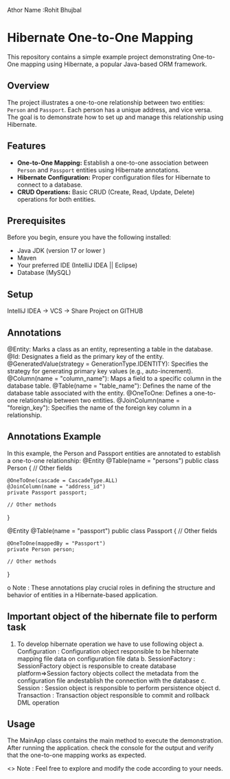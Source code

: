 Athor Name :Rohit Bhujbal

# Hibernate One-to-One Mapping 

This repository contains a simple example project demonstrating One-to-One mapping using Hibernate, a popular Java-based ORM framework.

## Overview

The project illustrates a one-to-one relationship between two entities: `Person` and `Passport`. Each person has a unique address, and vice versa. The goal is to demonstrate how to set up and manage this relationship using Hibernate.

## Features

- **One-to-One Mapping:** Establish a one-to-one association between `Person` and `Passport` entities using Hibernate annotations.
- **Hibernate Configuration:** Proper configuration files for Hibernate to connect to a database.
- **CRUD Operations:** Basic CRUD (Create, Read, Update, Delete) operations for both entities.

## Prerequisites

Before you begin, ensure you have the following installed:

- Java JDK (version 17 or lower )
- Maven
- Your preferred IDE (IntelliJ IDEA || Eclipse)
- Database (MySQL)

## Setup

IntelliJ IDEA -> VCS -> Share Project on GITHUB

## Annotations
@Entity: Marks a class as an entity, representing a table in the database.
@Id: Designates a field as the primary key of the entity.
@GeneratedValue(strategy = GenerationType.IDENTITY): Specifies the strategy for generating primary key values (e.g., auto-increment).
@Column(name = "column_name"): Maps a field to a specific column in the database table.
@Table(name = "table_name"): Defines the name of the database table associated with the entity.
@OneToOne: Defines a one-to-one relationship between two entities.
@JoinColumn(name = "foreign_key"): Specifies the name of the foreign key column in a relationship.

## Annotations Example
In this example, the Person and Passport entities are annotated to establish a one-to-one relationship:
@Entity
@Table(name = "persons")
public class Person {
    // Other fields

    @OneToOne(cascade = CascadeType.ALL)
    @JoinColumn(name = "address_id")
    private Passport passport;

    // Other methods
}


@Entity
@Table(name = "passport")
public class Passport {
    // Other fields

    @OneToOne(mappedBy = "Passport")
    private Person person;

    // Other methods
}

o Note : These annotations play crucial roles in defining the structure and behavior of entities in a Hibernate-based application.

## Important object of the hibernate file to perform task

1. To develop hibernate operation we have to use following object
a. Configuration  : Configuration object responsible to be hibernate mapping file data on configuration file data
b. SessionFactory : SessionFactory object is responsible to create database platform=>Session factory objects collect the metadata from the configuration file andestablish the connection with the database
c. Session        : Session object is responsible to perform persistence object
d. Transaction    : Transaction object responsible to commit and rollback DML operation


## Usage
The MainApp class contains the main method to execute the demonstration. After running the application.
check the console for the output and verify that the one-to-one mapping works as expected.

<> Note : Feel free to explore and modify the code according to your needs.



   

